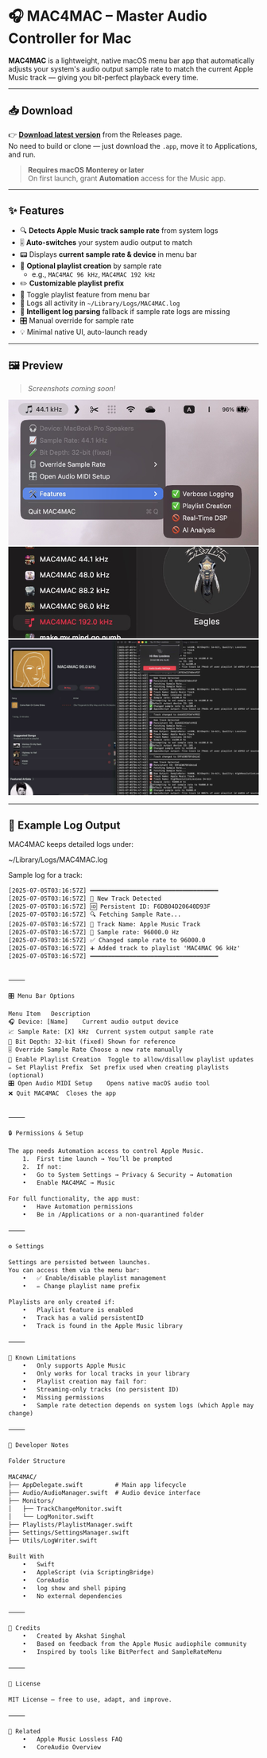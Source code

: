# 🎧 MAC4MAC – Master Audio Controller for Mac

**MAC4MAC** is a lightweight, native macOS menu bar app that automatically adjusts your system's audio output sample rate to match the current Apple Music track — giving you bit-perfect playback every time.

---

## 📥 Download

👉 [**Download latest version**](https://github.com/sifaralways/Mac4Mac/releases/latest) from the Releases page.  
No need to build or clone — just download the `.app`, move it to Applications, and run.

> **Requires macOS Monterey or later**  
> On first launch, grant **Automation** access for the Music app.

---

## ✨ Features

- 🔍 **Detects Apple Music track sample rate** from system logs
- 🎚️ **Auto-switches** your system audio output to match
- 📟 Displays **current sample rate & device** in menu bar
- 📝 **Optional playlist creation** by sample rate
  - e.g., `MAC4MAC 96 kHz`, `MAC4MAC 192 kHz`
- ✏️ **Customizable playlist prefix**
- 🔧 Toggle playlist feature from menu bar
- 📂 Logs all activity in `~/Library/Logs/MAC4MAC.log`
- 🧠 **Intelligent log parsing** fallback if sample rate logs are missing
- 🎛️ Manual override for sample rate
- 💡 Minimal native UI, auto-launch ready

---

## 🖼️ Preview

> _Screenshots coming soon!_

![Menu Bar Screenshot](image-3.png)
![Playlists Created by App](image-1.png)
![Music Sync, Logs and Playlists](image-2.png)

---

## 📂 Example Log Output

MAC4MAC keeps detailed logs under:

~/Library/Logs/MAC4MAC.log

Sample log for a track:

```text
[2025-07-05T03:16:57Z] ━━━━━━━━━━━━━━━━━━━━━━━━━━━━━━━━━━━━
[2025-07-05T03:16:57Z] 🎵 New Track Detected
[2025-07-05T03:16:57Z] 🆔 Persistent ID: F6DB04D20640D93F
[2025-07-05T03:16:57Z] 🔍 Fetching Sample Rate...
[2025-07-05T03:16:57Z] 📛 Track Name: Apple Music Track
[2025-07-05T03:16:57Z] 🎯 Sample rate: 96000.0 Hz
[2025-07-05T03:16:57Z] ✅ Changed sample rate to 96000.0
[2025-07-05T03:16:57Z] ➕ Added track to playlist 'MAC4MAC 96 kHz'
[2025-07-05T03:16:57Z] ━━━━━━━━━━━━━━━━━━━━━━━━━━━━━━━━━━━━


⸻

🎛️ Menu Bar Options

Menu Item	Description
🎧 Device: [Name]	Current audio output device
📈 Sample Rate: [X] kHz	Current system output sample rate
🧪 Bit Depth: 32-bit (fixed)	Shown for reference
🎚️ Override Sample Rate	Choose a new rate manually
📝 Enable Playlist Creation	Toggle to allow/disallow playlist updates
✏️ Set Playlist Prefix	Set prefix used when creating playlists (optional)
🎛️ Open Audio MIDI Setup	Opens native macOS audio tool
❌ Quit MAC4MAC	Closes the app


⸻

🔒 Permissions & Setup

The app needs Automation access to control Apple Music.
	1.	First time launch → You’ll be prompted
	2.	If not:
	•	Go to System Settings → Privacy & Security → Automation
	•	Enable MAC4MAC → Music

For full functionality, the app must:
	•	Have Automation permissions
	•	Be in /Applications or a non-quarantined folder

⸻

⚙️ Settings

Settings are persisted between launches.
You can access them via the menu bar:
	•	✅ Enable/disable playlist management
	•	✏️ Change playlist name prefix

Playlists are only created if:
	•	Playlist feature is enabled
	•	Track has a valid persistentID
	•	Track is found in the Apple Music library

⸻

🚧 Known Limitations
	•	Only supports Apple Music
	•	Only works for local tracks in your library
	•	Playlist creation may fail for:
	•	Streaming-only tracks (no persistent ID)
	•	Missing permissions
	•	Sample rate detection depends on system logs (which Apple may change)

⸻

🔧 Developer Notes

Folder Structure

MAC4MAC/
├── AppDelegate.swift         # Main app lifecycle
├── Audio/AudioManager.swift  # Audio device interface
├── Monitors/
│   ├── TrackChangeMonitor.swift
│   └── LogMonitor.swift
├── Playlists/PlaylistManager.swift
├── Settings/SettingsManager.swift
├── Utils/LogWriter.swift

Built With
	•	Swift
	•	AppleScript (via ScriptingBridge)
	•	CoreAudio
	•	log show and shell piping
	•	No external dependencies

⸻

🤝 Credits
	•	Created by Akshat Singhal
	•	Based on feedback from the Apple Music audiophile community
	•	Inspired by tools like BitPerfect and SampleRateMenu

⸻

📃 License

MIT License — free to use, adapt, and improve.

⸻

🔗 Related
	•	Apple Music Lossless FAQ
	•	CoreAudio Overview

